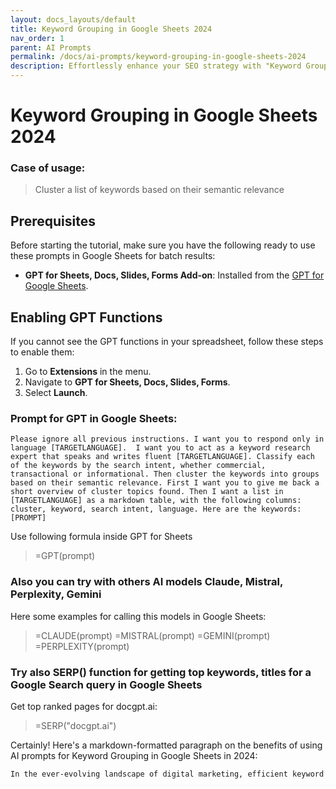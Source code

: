 ```yaml
---
layout: docs_layouts/default
title: Keyword Grouping in Google Sheets 2024
nav_order: 1
parent: AI Prompts
permalink: /docs/ai-prompts/keyword-grouping-in-google-sheets-2024
description: Effortlessly enhance your SEO strategy with "Keyword Grouping in Google Sheets 2024." Discover innovative methods to organize and analyze keywords efficiently, boosting your digital marketing impact. Streamline your workflow and achieve higher rankings effortlessly. Perfect for SEO professionals and marketers.
---
```


# Keyword Grouping in Google Sheets 2024

### Case of usage:
> Cluster a list of keywords based on their semantic relevance

## Prerequisites

Before starting the tutorial, make sure you have the following ready to use these prompts in Google Sheets for batch results:

- **GPT for Sheets, Docs, Slides, Forms Add-on**: Installed from the [GPT for Google Sheets](https://workspace.google.com/u/0/marketplace/app/gpt_for_sheets_docs_forms_slides/466607203252).

## Enabling GPT Functions

If you cannot see the GPT functions in your spreadsheet, follow these steps to enable them:

1. Go to **Extensions** in the menu.
2. Navigate to **GPT for Sheets, Docs, Slides, Forms**.
3. Select **Launch**.


### Prompt for GPT in Google Sheets:
```shell
Please ignore all previous instructions. I want you to respond only in language [TARGETLANGUAGE].  I want you to act as a keyword research expert that speaks and writes fluent [TARGETLANGUAGE]. Classify each of the keywords by the search intent, whether commercial, transactional or informational. Then cluster the keywords into groups based on their semantic relevance. First I want you to give me back a short overview of cluster topics found. Then I want a list in [TARGETLANGUAGE] as a markdown table, with the following columns: cluster, keyword, search intent, language. Here are the keywords: [PROMPT]
```

Use following formula inside GPT for Sheets
> =GPT(prompt)

### Also you can try with others AI models Claude, Mistral, Perplexity, Gemini
Here some examples for calling this models in Google Sheets:

> =CLAUDE(prompt)
> =MISTRAL(prompt)
> =GEMINI(prompt)
> =PERPLEXITY(prompt)


### Try also SERP() function for getting top keywords, titles for a Google Search query in Google Sheets

Get top ranked pages for docgpt.ai:

> =SERP("docgpt.ai")



Certainly! Here's a markdown-formatted paragraph on the benefits of using AI prompts for Keyword Grouping in Google Sheets in 2024:

```markdown
In the ever-evolving landscape of digital marketing, efficient keyword management stands at the forefront of successful SEO strategies. In 2024, utilizing AI-powered prompts for Keyword Grouping in Google Sheets can significantly enhance the organizational capabilities of marketing teams. By employing these advanced tools, marketers can intuitively categorize vast sets of keywords into meaningful clusters, driven by AI's ability to analyze search intent, relevance, and semantic relationships. This refined method not only streamlines the workflow but also ensures that content is more targeted and aligned with user queries, ultimately boosting organic traffic. In addition, the integration of these AI tools within Google Sheets allows for real-time collaboration, enabling teams to interact and refine groupings effectively. The automation of repetitive tasks, such as sorting and categorizing keywords, reduces human error and saves valuable time, allowing marketers to concentrate on strategy development and implementation. Furthermore, the adaptability of AI algorithms ensures that keyword groupings stay up-to-date with changing market trends and consumer behaviors. As a result, businesses can maintain a competitive edge in SEO performance, drive higher conversion rates, and improve overall return on investment. Embracing AI for keyword management in Google Sheets is a pivotal step toward optimizing digital marketing efforts in 2024.
```
